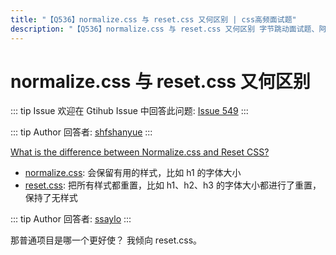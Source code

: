 ```yaml
---
title: "【Q536】normalize.css 与 reset.css 又何区别 | css高频面试题"
description: "【Q536】normalize.css 与 reset.css 又何区别 字节跳动面试题、阿里腾讯面试题、美团小米面试题。"
---
```


# normalize.css 与 reset.css 又何区别

::: tip Issue
欢迎在 Gtihub Issue 中回答此问题: [Issue 549](https://github.com/shfshanyue/Daily-Question/issues/549)
:::

::: tip Author
回答者: [shfshanyue](https://github.com/shfshanyue)
:::

[What is the difference between Normalize.css and Reset CSS?](https://stackoverflow.com/questions/6887336/what-is-the-difference-between-normalize-css-and-reset-css)

- [normalize.css](https://github.com/necolas/normalize.css/blob/master/normalize.css): 会保留有用的样式，比如 h1 的字体大小
- [reset.css](https://github.com/jgthms/minireset.css/blob/master/minireset.css): 把所有样式都重置，比如 h1、h2、h3 的字体大小都进行了重置，保持了无样式

::: tip Author
回答者: [ssaylo](https://github.com/ssaylo)
:::

那普通项目是哪一个更好使？
我倾向 reset.css。
